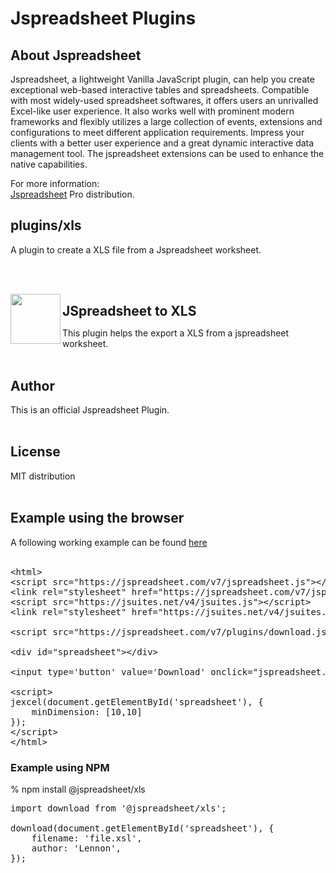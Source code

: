 <h1>Jspreadsheet Plugins</h1>

## About Jspreadsheet 

Jspreadsheet, a lightweight Vanilla JavaScript plugin, can help you create exceptional web-based interactive tables and spreadsheets. Compatible with most widely-used spreadsheet softwares, it offers users an unrivalled Excel-like user experience. It also works well with prominent modern frameworks and flexibly utilizes a large collection of events, extensions and configurations to meet different application requirements. Impress your clients with a better user experience and a great dynamic interactive data management tool. The jspreadsheet extensions can be used to enhance the native capabilities.

For more information:<br>
<a href='https://jspreadsheet.com/v7'>Jspreadsheet</a> Pro distribution.<br>

## plugins/xls
A plugin to create a XLS file from a Jspreadsheet worksheet.

<br><br>

<img src='https://jspreadsheet.com/templates/default/img/export-to-xls-plugin-icon.png' width='80' align='left'>

<h2 style='margin-bottom: 0px;'>JSpreadsheet to XLS</h2>

This plugin helps the export a XLS from a jspreadsheet worksheet.<br><br>

<h2>Author</h2>
This is an official Jspreadsheet Plugin.<br><br>

<h2>License</h2>
MIT distribution<br><br>

<h2>Example using the browser</h2>
A following working example can be found <a href='https://jspreadsheet.com/plugins/exporting-to-xls'>here</a><br><br>

<pre class="prettyprint linenums">
&#60;html>
&#60;script src="https://jspreadsheet.com/v7/jspreadsheet.js">&#60;/script>
&#60;link rel="stylesheet" href="https://jspreadsheet.com/v7/jspreadsheet.css" type="text/css" />
&#60;script src="https://jsuites.net/v4/jsuites.js">&#60;/script>
&#60;link rel="stylesheet" href="https://jsuites.net/v4/jsuites.css" type="text/css" />

&#60;script src="https://jspreadsheet.com/v7/plugins/download.js">&#60;/script>

&#60;div id="spreadsheet">&#60;/div>

&#60;input type='button' value='Download' onclick="jspreadsheet.download(document.getElementById('spreadsheet'));">

&#60;script>
jexcel(document.getElementById('spreadsheet'), {
    minDimension: [10,10]
});
&#60;/script>
&#60;/html>
</pre>

<h3>Example using NPM</h3>
% npm install @jspreadsheet/xls

<pre class="prettyprint linenums">
import download from '@jspreadsheet/xls';

download(document.getElementById('spreadsheet'), {
    filename: 'file.xsl',
    author: 'Lennon',
});
</pre>

